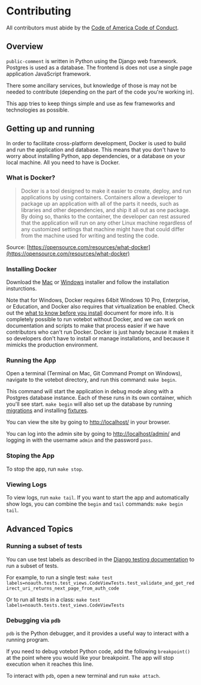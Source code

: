Contributing
===============

All contributors must abide by the [Code of America Code of Conduct](https://brigade.codeforamerica.org/about/code-of-conduct).

Overview
-----------------
`public-comment` is written in Python using the Django web framework. Postgres is used as a database. The frontend is does not use a single page application JavaScript framework.

There some ancillary services, but knowledge of those is may not be needed to contribute (depending on the part of the code you're working in).

This app tries to keep things simple and use as few frameworks and technologies as possible.

Getting up and running
-----------------
In order to facilitate cross-platform development, Docker is used to build and run the application and database. This means that you don't have to worry about installing Python, app dependencies, or a database on your local machine. All you need to have is Docker.

### What is Docker?
> Docker is a tool designed to make it easier to create, deploy, and run applications by using containers. Containers allow a developer to package up an application with all of the parts it needs, such as libraries and other dependencies, and ship it all out as one package. By doing so, thanks to the container, the developer can rest assured that the application will run on any other Linux machine regardless of any customized settings that machine might have that could differ from the machine used for writing and testing the code.
 
Source: [https://opensource.com/resources/what-docker](https://opensource.com/resources/what-docker)

### Installing Docker
Download the [Mac](https://store.docker.com/editions/community/docker-ce-desktop-mac) or [Windows](https://store.docker.com/editions/community/docker-ce-desktop-windows) installer and follow the installation insturctions.

Note that for Windows, Docker requires 64bit Windows 10 Pro, Enterprise, or Education, and Docker also requires that virtualization be enabled. Check out the [what to know before you install](https://docs.docker.com/docker-for-windows/install/#what-to-know-before-you-install) document for more info. It is completely possible to run votebot without Docker, and we can work on documentation and scripts to make that process easier if we have contributors who can't run Docker. Docker is just handy because it makes it so developers don't have to install or manage installations, and because it mimicks the production environment.

### Running the App
Open a terminal (Terminal on Mac, Git Command Prompt on Windows), navigate to the votebot directory, and run this command: `make begin`.

This command will start the application in debug mode along with a Postgres database instance. Each of these runs in its own container, which you'll see start. `make begin` will also set up the database by running [migrations](https://docs.djangoproject.com/en/2.1/topics/migrations/) and installing [fixtures](https://docs.djangoproject.com/en/2.1/howto/initial-data/#providing-data-with-fixtures).

You can view the site by going to [http://localhost/](http://localhost/) in your browser.

You can log into the admin site by going to [http://localhost/admin/](http://localhost/admin/) and logging in with the username `admin` and the password `pass`.

### Stoping the App
To stop the app, run `make stop`.

### Viewing Logs
To view logs, run `make tail`.
If you want to start the app and automatically show logs, you can combine the `begin` and `tail` commands: `make begin tail`.

Advanced Topics
-----------------
### Running a subset of tests
You can use test labels as described in the [Django testing documentation](https://docs.djangoproject.com/en/2.2/topics/testing/overview/#running-tests) to run a subset of tests.

For example, to run a single test:
`make test labels=noauth.tests.test_views.CodeViewTests.test_validate_and_get_redirect_uri_returns_next_page_from_auth_code`

Or to run all tests in a class:
`make test labels=noauth.tests.test_views.CodeViewTests`

### Debugging via `pdb`
`pdb` is the Python debugger, and it provides a useful way to interact with a running program.

If you need to debug votebot Python code, add the following `breakpoint()` at the point where you would like your breakpoint. The app will stop execution when it reaches this line.

To interact with `pdb`, open a new terminal and run `make attach`.